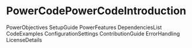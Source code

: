 # PowerCodePowerCodeIntroduction
PowerObjectives
SetupGuide
PowerFeatures
DependenciesList
CodeExamples
ConfigurationSettings
ContributionGuide
ErrorHandling
LicenseDetails
